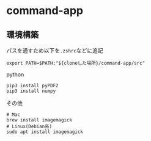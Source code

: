 # command-app
## 環境構築
パスを通すため以下を`.zshrc`などに追記
```
export PATH=$PATH:"${cloneした場所}/command-app/src"
```
python
```
pip3 install pyPDF2
pip3 install numpy
```
その他
```
# Mac
brew install imagemagick
# Linux(Debian系)
sudo apt install imagemagick
```
